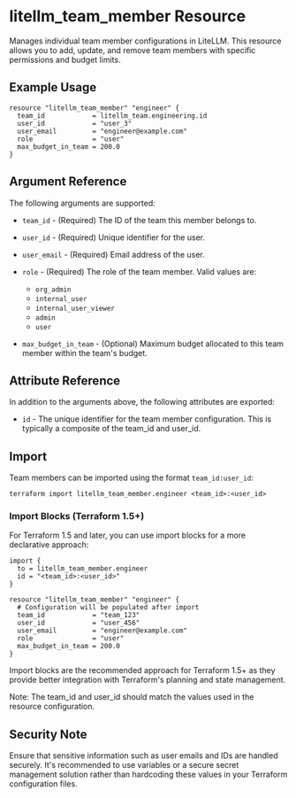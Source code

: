 # litellm_team_member Resource

Manages individual team member configurations in LiteLLM. This resource allows you to add, update, and remove team members with specific permissions and budget limits.

## Example Usage

```hcl
resource "litellm_team_member" "engineer" {
  team_id            = litellm_team.engineering.id
  user_id            = "user_3"
  user_email         = "engineer@example.com"
  role               = "user"
  max_budget_in_team = 200.0
}
```

## Argument Reference

The following arguments are supported:

- `team_id` - (Required) The ID of the team this member belongs to.

- `user_id` - (Required) Unique identifier for the user.

- `user_email` - (Required) Email address of the user.

- `role` - (Required) The role of the team member. Valid values are:

  - `org_admin`
  - `internal_user`
  - `internal_user_viewer`
  - `admin`
  - `user`

- `max_budget_in_team` - (Optional) Maximum budget allocated to this team member within the team's budget.

## Attribute Reference

In addition to the arguments above, the following attributes are exported:

- `id` - The unique identifier for the team member configuration. This is typically a composite of the team_id and user_id.

## Import

Team members can be imported using the format `team_id:user_id`:

```shell
terraform import litellm_team_member.engineer <team_id>:<user_id>
```

### Import Blocks (Terraform 1.5+)

For Terraform 1.5 and later, you can use import blocks for a more declarative approach:

```hcl
import {
  to = litellm_team_member.engineer
  id = "<team_id>:<user_id>"
}

resource "litellm_team_member" "engineer" {
  # Configuration will be populated after import
  team_id            = "team_123"
  user_id            = "user_456"
  user_email         = "engineer@example.com"
  role               = "user"
  max_budget_in_team = 200.0
}
```

Import blocks are the recommended approach for Terraform 1.5+ as they provide better integration with Terraform's planning and state management.

Note: The team_id and user_id should match the values used in the resource configuration.

## Security Note

Ensure that sensitive information such as user emails and IDs are handled securely. It's recommended to use variables or a secure secret management solution rather than hardcoding these values in your Terraform configuration files.
